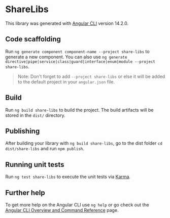 # ShareLibs

This library was generated with [Angular CLI](https://github.com/angular/angular-cli) version 14.2.0.

## Code scaffolding

Run `ng generate component component-name --project share-libs` to generate a new component. You can also use `ng generate directive|pipe|service|class|guard|interface|enum|module --project share-libs`.
> Note: Don't forget to add `--project share-libs` or else it will be added to the default project in your `angular.json` file. 

## Build

Run `ng build share-libs` to build the project. The build artifacts will be stored in the `dist/` directory.

## Publishing

After building your library with `ng build share-libs`, go to the dist folder `cd dist/share-libs` and run `npm publish`.

## Running unit tests

Run `ng test share-libs` to execute the unit tests via [Karma](https://karma-runner.github.io).

## Further help

To get more help on the Angular CLI use `ng help` or go check out the [Angular CLI Overview and Command Reference](https://angular.io/cli) page.
